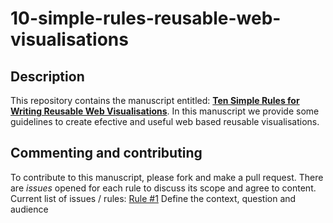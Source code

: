 # 10-simple-rules-reusable-web-visualisations

## Description 

This repository contains the manuscript entitled:
[**Ten Simple Rules for Writing Reusable Web Visualisations**](https://github.com/emepyc/10-simple-rules-reusable-web-visualisations/blob/master/document/manuscript.md).
In this manuscript we provide some guidelines to create efective and useful web based reusable visualisations.
 
## Commenting and contributing 
To contribute to this manuscript, please fork and make a pull request. There are _issues_ opened for each rule to discuss its scope and agree to content.
Current list of issues / rules:
[Rule #1](https://github.com/emepyc/10-simple-rules-reusable-web-visualisations/issues/1)
 Define the context, question and audience